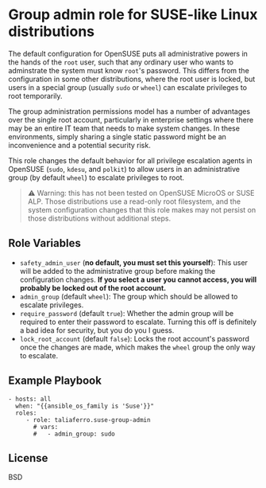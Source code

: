 Group admin role for SUSE-like Linux distributions
=========

The default configuration for OpenSUSE puts all administrative powers in the hands of the `root` user, such that any ordinary user who wants to adminstrate the system must know `root`'s password.
This differs from the configuration in some other distributions, where the root user is locked, but users in a special group (usually `sudo` or `wheel`) can escalate privileges to root temporarily.

The group administration permissions model has a number of advantages over the single root account, particularly in enterprise settings where there may be an entire IT team that needs to make system changes. In these environments, simply sharing a single static password might be an inconvenience and a potential security risk.

This role changes the default behavior for all privilege escalation agents in OpenSUSE (`sudo`, `kdesu`, and `polkit`) to allow users in an administrative group (by default `wheel`) to escalate privileges to root.

> :warning: Warning: this has not been tested on OpenSUSE MicroOS or SUSE ALP. Those distributions use a read-only root filesystem, and the system configuration changes that this role makes may not persist on those distributions without additional steps.


Role Variables
--------------
- `safety_admin_user` (**no default, you must set this yourself**): This user will be added to the administrative group before making the configuration changes. **If you select a user you cannot access, you will probably be locked out of the root account.** 
- `admin_group` (default `wheel`): The group which should be allowed to escalate privileges.
- `require_password` (default `true`): Whether the admin group will be required to enter their password to escalate. Turning this off is definitely a bad idea for security, but you do you I guess.
- `lock_root_account` (default `false`): Locks the root account's password once the changes are made, which makes the `wheel` group the only way to escalate.

Example Playbook
----------------

    - hosts: all
      when: "{{ansible_os_family is 'Suse'}}"
      roles:
         - role: taliaferro.suse-group-admin
           # vars:
           #   - admin_group: sudo

License
-------

BSD

